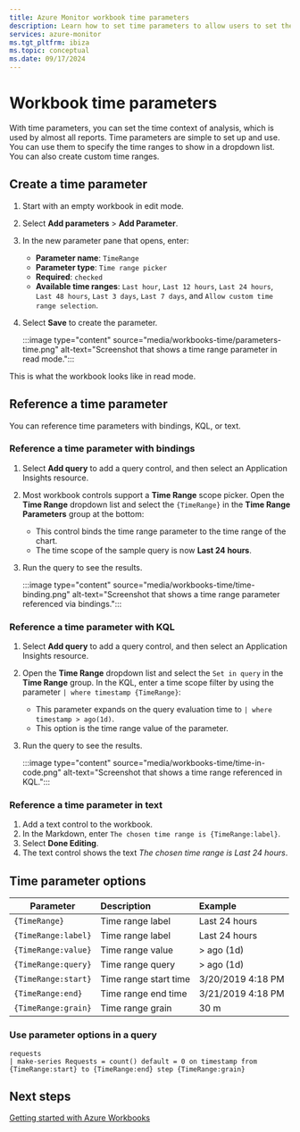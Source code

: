 ```yaml
---
title: Azure Monitor workbook time parameters 
description: Learn how to set time parameters to allow users to set the time context of analysis. The time parameters are used by almost all reports.
services: azure-monitor
ms.tgt_pltfrm: ibiza
ms.topic: conceptual
ms.date: 09/17/2024
---
```


# Workbook time parameters

With time parameters, you can set the time context of analysis, which is used by almost all reports. Time parameters are simple to set up and use. You can use them to specify the time ranges to show in a dropdown list. You can also create custom time ranges.

## Create a time parameter

1. Start with an empty workbook in edit mode.
1. Select **Add parameters** > **Add Parameter**.
1. In the new parameter pane that opens, enter:
    - **Parameter name**: `TimeRange`
    - **Parameter type**: `Time range picker`
    - **Required**: `checked`
    - **Available time ranges**: `Last hour`, `Last 12 hours`, `Last 24 hours`, `Last 48 hours`, `Last 3 days`, `Last 7 days`, and `Allow custom time range selection`.
1. Select **Save** to create the parameter.

   :::image type="content" source="media/workbooks-time/parameters-time.png" alt-text="Screenshot that shows a time range parameter in read mode.":::

This is what the workbook looks like in read mode.

## Reference a time parameter

You can reference time parameters with bindings, KQL, or text.

### Reference a time parameter with bindings

1. Select **Add query** to add a query control, and then select an Application Insights resource.
1. Most workbook controls support a **Time Range** scope picker. Open the **Time Range** dropdown list and select the `{TimeRange}` in the **Time Range Parameters** group at the bottom:

   * This control binds the time range parameter to the time range of the chart.
   * The time scope of the sample query is now **Last 24 hours**.
1. Run the query to see the results.

    :::image type="content" source="media/workbooks-time/time-binding.png" alt-text="Screenshot that shows a time range parameter referenced via bindings.":::

### Reference a time parameter with KQL

1. Select **Add query** to add a query control, and then select an Application Insights resource.
1. Open the **Time Range** dropdown list and select the `Set in query` in the **Time Range** group. In the KQL, enter a time scope filter by using the parameter `| where timestamp {TimeRange}`:
   * This parameter expands on the query evaluation time to `| where timestamp > ago(1d)`.
   * This option is the time range value of the parameter.

1. Run the query to see the results.

    :::image type="content" source="media/workbooks-time/time-in-code.png" alt-text="Screenshot that shows a time range referenced in KQL.":::

### Reference a time parameter in text

1. Add a text control to the workbook.
1. In the Markdown, enter `The chosen time range is {TimeRange:label}`.
1. Select **Done Editing**.
1. The text control shows the text *The chosen time range is Last 24 hours*.

## Time parameter options

| Parameter | Description | Example |
| ------------- |:-------------|:-------------|
| `{TimeRange}` | Time range label | Last 24 hours |
| `{TimeRange:label}` | Time range label | Last 24 hours |
| `{TimeRange:value}` | Time range value | > ago (1d) |
| `{TimeRange:query}` | Time range query | > ago (1d) |
| `{TimeRange:start}` | Time range start time | 3/20/2019 4:18 PM |
| `{TimeRange:end}` | Time range end time | 3/21/2019 4:18 PM |
| `{TimeRange:grain}` | Time range grain | 30 m |

### Use parameter options in a query

```kusto
requests
| make-series Requests = count() default = 0 on timestamp from {TimeRange:start} to {TimeRange:end} step {TimeRange:grain}
```

## Next steps

[Getting started with Azure Workbooks](workbooks-getting-started.md)
